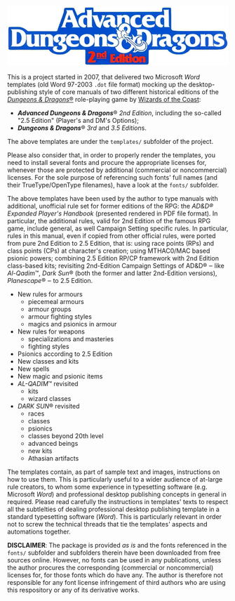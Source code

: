 <img src="pics/AD&D_color_logo.webp" width="640" />

This is a project started in 2007, that delivered two Microsoft *Word* templates (old Word 97-2003 `.dot` file format) mocking up the desktop-publishing style of core manuals of two different historical editions of the [*Dungeons & Dragons*®](https://dnd.wizards.com/) role-playing game by [Wizards of the Coast](https://company.wizards.com):
 * ***Advanced Dungeons & Dragons***® *2nd Edition*, including the so-called "2.5 Edition" (Player's and DM's Options);
 * ***Dungeons & Dragons***® *3rd* and *3.5 Edition*s.

The above templates are under the `templates/` subfolder of the project.

Please also consider that, in order to properly render the templates, you need to  install several fonts and procure the appropriate licenses for, whenever those are protected by additional (commercial or noncommercial) licenses. For the sole purpose of referencing such fonts' full names (and their TrueType/OpenType filenames), have a look at the `fonts/` subfolder.

The above templates have been used by the author to type manuals with additional, unofficial rule set for former editions of the RPG: the *AD&D® Expanded Player's Handbook* (presented rendered in PDF file format). In particular, the additional rules, valid for 2nd Edition of the famous RPG game, include general, as well Campaign Setting specific rules.
In particular, rules in this manual, even if copied from other official rules, were ported from pure 2nd Edition to 2.5 Edition, that is: using race points (RPs) and class points (CPs) at character's creation; using MTHAC0/MAC based psionic powers; combining 2.5 Edition RP/CP framework with 2nd Edition class-based kits; revisiting 2nd-Edition Campaign Settings of AD&D® ‒ like *Al-Qadim*™, *Dark Sun*® (both the former and latter 2nd-Edition versions), *Planescape*® ‒ to 2.5 Edition.

 * New  rules for armours
   * piecemeal armours
   * armour groups
   * armour fighting styles
   * magics and psionics in armour
 * New rules for weapons
   * specializations and masteries
   * fighting styles
 * Psionics according to 2.5 Edition
 * New classes and kits
 * New spells
 * New magic and psionic items
 * *AL-QADIM*™ revisited
   * kits
   * wizard classes
 * *DARK SUN*® revisited
   * races
   * classes
   * psionics
   * classes beyond 20th level
   * advanced beings
   * new kits
   * Athasian artifacts

The templates contain, as part of  sample text and images, instructions on how to use them. This is particularly useful to a wider audience of at-large rule creators, to whom some experience in typesetting software (e.g. Microsoft *Word*) and professional desktop publishing concepts in general in required. Please read carefully the instructions in templates' texts to respect all the subtlelties of dealing professional desktop publishing template in a standard typesetting software (*Word*). This is particularly relevant in order not to screw the technical threads that tie the templates' aspects and automations together.

**DISCLAIMER**: The package is provided *as is* and the fonts referenced in the `fonts/` subfolder and subfolders therein have been downloaded from free sources online. However, no fonts can be used in any publications, unless the author procures the corresponding (commercial or noncommercial) licenses for, for those fonts which do have any. The author is therefore not responsible for any font license infringement of third authors who are using this respository or any of its derivative works.
